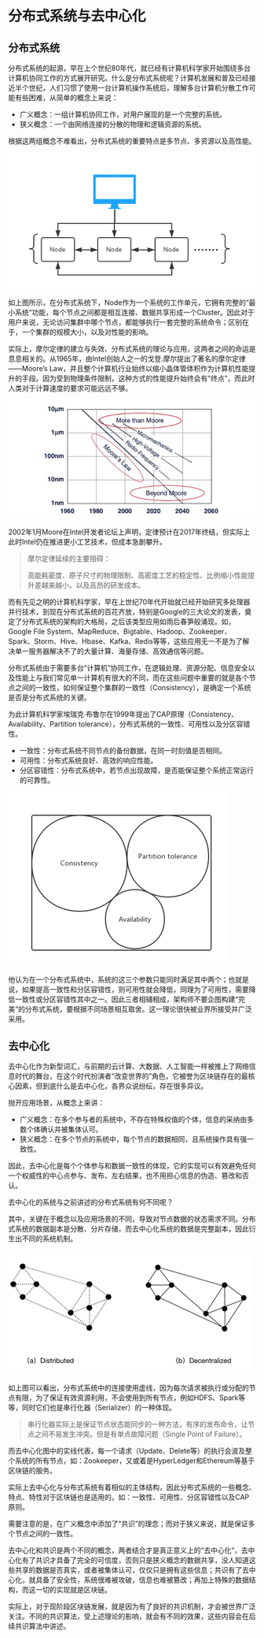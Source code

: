 # 分布式系统与去中心化

## 分布式系统

分布式系统的起源，早在上个世纪80年代，就已经有计算机科学家开始围绕多台计算机协同工作的方式展开研究。什么是分布式系统呢？计算机发展和普及已经接近半个世纪，人们习惯了使用一台计算机操作系统后，理解多台计算机分散工作可能有些困难，从简单的概念上来说：

* 广义概念：一组计算机协同工作，对用户展现的是一个完整的系统。
* 狭义概念：一个由网络连接的分散的物理和逻辑资源的系统。

根据这两组概念不难看出，分布式系统的重要特点是多节点、多资源以及高性能。

![](/assets/1.1.1.png)

如上图所示，在分布式系统下，Node作为一个系统的工作单元，它拥有完整的“最小系统“功能，每个节点之间都是相互连接、数据共享形成一个Cluster。因此对于用户来说，无论访问集群中哪个节点，都能够执行一套完整的系统命令；区别在于，一个集群的规模大小，以及对性能的影响。

实际上，摩尔定律的建立与失效、分布式系统的理论与应用，这两者之间的命运是息息相关的。从1965年，由Intel创始人之一的戈登.摩尔提出了著名的摩尔定律——Moore’s Law，并且整个计算机行业始终以缩小晶体管体积作为计算机性能提升的手段。因为受到物理条件限制，这种方式的性能提升始终会有“终点”，而此时人类对于计算速度的要求可能远远不够。

![](/assets/1.1.2.jpg)

2002年1月Moore在Intel开发者论坛上声明，定律预计在2017年终结，但实际上此时Intel仍在推进更小工艺技术，但成本急剧攀升。

> 摩尔定律延续的主要阻碍：
>
> 高能耗密度、原子尺寸的物理限制、高密度工艺的稳定性、比例缩小性能提升差越来越小，以及高昂的研发成本。

而有先见之明的计算机科学家，早在上世纪70年代开始就已经开始研究多处理器并行技术，到现在分布式系统的百花齐放，特别是Google的三大论文的发表，奠定了分布式系统的架构的大格局，之后该类型应用如雨后春笋般涌现。如，Google File System、MapReduce、Bigtable、Hadoop、Zookeeper、Spark、Storm、Hive、Hbase、Kafka、Redis等等，这些应用无一不是为了解决单一服务器解决不了的大量计算、海量存储、高效通信等问题。

分布式系统由于需要多台“计算机”协同工作，在逻辑处理、资源分配、信息安全以及性能上与我们常见单一计算机有很大的不同，而在这些问题中重要的就是各个节点之间的一致性，如何保证整个集群的一致性（Consistency），是确定一个系统是否是分布式系统的关键。

为此计算机科学家埃瑞克·布鲁尔在1999年提出了CAP原理（Consistency、Availability、Partition tolerance），分布式系统的一致性、可用性以及分区容错性。

* 一致性：分布式系统不同节点的备份数据，在同一时刻值是否相同。
* 可用性：分布式系统良好、高效的响应性能。
* 分区容错性：分布式系统中，若节点出现故障，是否能保证整个系统正常运行的可靠性。

![](/assets/1.1.3.png)

他认为在一个分布式系统中，系统的这三个参数只能同时满足其中两个；也就是说，如果提高一致性和分区容错性，则可用性就会降低，同理为了可用性，需要降低一致性或分区容错性其中之一。因此三者相辅相成，架构师不要企图构建“完美”的分布式系统，要根据不同场景相互取舍。这一理论很快被业界所接受并广泛采用。

## 去中心化

去中心化作为新型词汇，与前期的云计算、大数据、人工智能一样被推上了网络信息时代的舞台，在这个时代扮演者“改变世界的”角色，它被誉为区块链存在的最核心因素，但到底什么是去中心化，各界众说纷纭，存在很多异议。

抛开应用场景，从概念上来讲：

* 广义概念：在多个参与者的系统中，不存在特殊权值的个体，信息的采纳由多数个体确认并被集体认可。
* 狭义概念：在多个节点的系统中，每个节点的数据相同，且系统操作具有强一致性。

因此，去中心化是每个个体参与和数据一致性的体现，它的实现可以有效避免任何一个权威性的中心点参与、发布、左右结果，也不用担心信息的伪造、篡改和否认。

去中心化的系统与之前讲述的分布式系统有何不同呢？

其中，关键在于概念以及应用场景的不同，导致对节点数据的状态需求不同。分布式系统的数据副本是分散、分片存储，而去中心化系统的数据是完整副本，因此衍生出不同的系统机制。

![](/assets/1.1.4.png)

如上图可以看出，分布式系统中的连接使用虚线，因为每次请求被执行或分配的节点有限，为了保证有效资源利用，不会使用到所有节点，例如HDFS、Spark等等，同时它们也是串行化器（Serializer）的一种体现。

> 串行化器实际上是保证节点状态能同步的一种方法，有序的发布命令，让节点之间不易发生冲突。但是有单点故障问题（Single Point of Failure）。

而去中心化图中的实线代表，每一个请求（Update、Delete等）的执行会波及整个系统的所有节点，如：Zookeeper，又或着是HyperLedger和Ethereum等基于区块链的服务。

实际上去中心化与分布式系统有着相似的主体结构，因此分布式系统的一些概念、特点、特性对于区块链也是适用的，如：一致性、可用性、分区容错性以及CAP原则。

需要注意的是，在广义概念中添加了“共识”的理念；而对于狭义来说，就是保证多个节点之间的一致性。

去中心化和共识是两个不同的概念，两者结合才是真正意义上的“去中心化”，去中心化有了共识才具备了完全的可信度，否则只是狭义概念的数据共享，没人知道这些共享的数据是否真实，或者被集体认可，仅仅只是拥有这些信息；共识有了去中心化，就具备了安全性，系统很难被攻破，信息也难被篡改；再加上特殊的数据结构，而这一切的实现就是区块链。

实际上，对于现阶段区块链发展，就是因为有了良好的共识机制，才会被世界广泛关注。不同的共识算法，受上述理论的影响，就会有不同的效果，这些内容会在后续共识算法中讲述。

